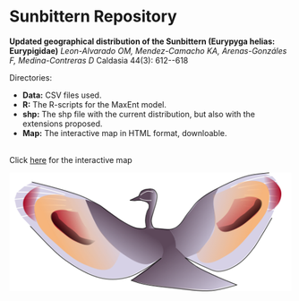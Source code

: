 # Sunbittern Repository

**Updated geographical distribution of the Sunbittern (Eurypyga helias: Eurypigidae)**
_Leon-Alvarado OM, Mendez-Camacho KA, Arenas-Gonzáles F, Medina-Contreras D_
Caldasia 44(3): 612--618

Directories:

  + __Data:__ CSV files used.
  + __R:__ The R-scripts for the MaxEnt model.
  + __shp:__ The shp file with the current distribution, but also with the extensions proposed.
  + __Map:__ The interactive map in HTML format, downloable. 

</br>
Click <a href="https://rpubs.com/oleon12/618773">here</a> for the interactive map
</br>

<p align=center>
<img src="E_helias_d.png" />
</p>

[rpubs]:https://rpubs.com/oleon12/618773
